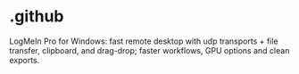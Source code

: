 # .github
LogMeIn Pro for Windows: fast remote desktop with udp transports + file transfer, clipboard, and drag-drop; faster workflows, GPU options and clean exports.
